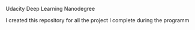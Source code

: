 Udacity Deep Learning Nanodegree

I created this repository for all the project I complete during the programm